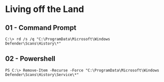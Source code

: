 # Living off the Land

## 01 - Command Prompt

`C:\> rd /s /q "C:\ProgramData\Microsoft\Windows Defender\Scans\History\*"`

## 02 - Powershell

`PS C:\> Remove-Item -Recurse -Force "C:\ProgramData\Microsoft\Windows Defender\Scans\History\Service\*"`